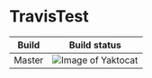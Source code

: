 # TravisTest

Build | Build status
------------ | -------------
Master | ![Image of Yaktocat](https://travis-ci.org/jvjeuc/TravisTest.svg?branch=master)

